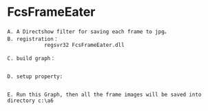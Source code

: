 # FcsFrameEater
    A. A Directshow filter for saving each frame to jpg。
    B. registration：
	            regsvr32 FcsFrameEater.dll

    C. build graph：


    D. setup property:


    E. Run this Graph, then all the frame images will be saved into directory c:\a6 



